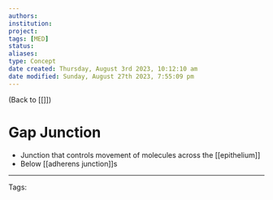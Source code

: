 ```yaml
---
authors: 
institution: 
project: 
tags: [MED]
status: 
aliases: 
type: Concept
date created: Thursday, August 3rd 2023, 10:12:10 am
date modified: Sunday, August 27th 2023, 7:55:09 pm
---
```


(Back to [[]])

# Gap Junction

- Junction that controls movement of molecules across the [[epithelium]]
- Below [[adherens junction]]s

---
Tags: